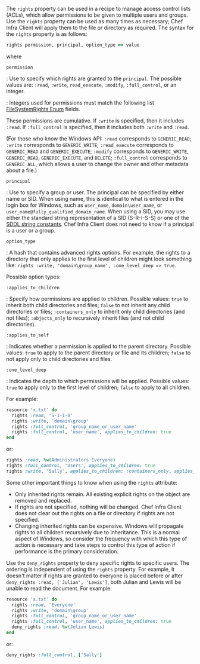 The `rights` property can be used in a recipe to manage access control
lists (ACLs), which allow permissions to be given to multiple users and
groups. Use the `rights` property can be used as many times as
necessary; Chef Infra Client will apply them to the file or directory as
required. The syntax for the `rights` property is as follows:

```ruby
rights permission, principal, option_type => value
```

where

`permission`

: Use to specify which rights are granted to the `principal`. The
  possible values are: `:read`, `:write`, `read_execute`, `:modify`,
  `:full_control`, or an integer.

: Integers used for permissions must match the following list
  [FileSystemRights Enum](https://docs.microsoft.com/en-us/dotnet/api/system.security.accesscontrol.filesystemrights?view=windowsdesktop-5.0#fields) fields.

  These permissions are cumulative. If `:write` is specified, then it
  includes `:read`. If `:full_control` is specified, then it includes
  both `:write` and `:read`.

  (For those who know the Windows API: `:read` corresponds
  to `GENERIC_READ`; `:write` corresponds to `GENERIC_WRITE`;
  `:read_execute` corresponds to `GENERIC_READ` and `GENERIC_EXECUTE`;
  `:modify` corresponds to `GENERIC_WRITE`, `GENERIC_READ`,
  `GENERIC_EXECUTE`, and `DELETE`; `:full_control` corresponds to
  `GENERIC_ALL`, which allows a user to change the owner and other
  metadata about a file.)

`principal`

: Use to specify a group or user. The principal can be specified by
  either name or SID. When using name, this is identical to what is
  entered in the login box for Windows, such as `user_name`,
  `domain\user_name`, or `user_name@fully_qualified_domain_name`. When
  using a SID, you may use either the standard string representation of
  a SID (S-R-I-S-S) or one of the [SDDL string constants](https://docs.microsoft.com/en-us/windows/win32/secauthz/sid-strings). Chef
  Infra Client does not need to know if a principal is a user or a
  group.

`option_type`

: A hash that contains advanced rights options. For example, the
  rights to a directory that only applies to the first level of
  children might look something like:
  `rights :write, 'domain\group_name', :one_level_deep => true`.

  Possible option types:

  `:applies_to_children`

  : Specify how permissions are applied to children. Possible values: `true` to inherit both child directories and files; `false` to not inherit any child directories or files; `:containers_only` to inherit only child directories (and not files); `:objects_only` to recursively inherit files (and not child directories).

  `:applies_to_self`

  : Indicates whether a permission is applied to the parent directory. Possible values: `true` to apply to the parent directory or file and its children; `false` to not apply only to child directories and files.

  `:one_level_deep`

  : Indicates the depth to which permissions will be applied. Possible values: `true` to apply only to the first level of children; `false` to apply to all children.

For example:

```ruby
resource 'x.txt' do
  rights :read, 'S-1-1-0'
  rights :write, 'domain\group'
  rights :full_control, 'group_name_or_user_name'
  rights :full_control, 'user_name', applies_to_children: true
end
```

or:

```ruby
rights :read, %w(Administrators Everyone)
rights :full_control, 'Users', applies_to_children: true
rights :write, 'Sally', applies_to_children: :containers_only, applies_to_self: false, one_level_deep: true
```

Some other important things to know when using the `rights` attribute:

- Only inherited rights remain. All existing explicit rights on the
  object are removed and replaced.
- If rights are not specified, nothing will be changed. Chef Infra
  Client does not clear out the rights on a file or directory if
  rights are not specified.
- Changing inherited rights can be expensive. Windows will
  propagate rights to all children recursively due to inheritance.
  This is a normal aspect of Windows, so consider the
  frequency with which this type of action is necessary and take steps
  to control this type of action if performance is the primary
  consideration.

Use the `deny_rights` property to deny specific rights to specific
users. The ordering is independent of using the `rights` property. For
example, it doesn't matter if rights are granted to everyone is placed
before or after `deny_rights :read, ['Julian', 'Lewis']`, both Julian
and Lewis will be unable to read the document. For example:

```ruby
resource 'x.txt' do
  rights :read, 'Everyone'
  rights :write, 'domain\group'
  rights :full_control, 'group_name_or_user_name'
  rights :full_control, 'user_name', applies_to_children: true
  deny_rights :read, %w(Julian Lewis)
end
```

or:

```ruby
deny_rights :full_control, ['Sally']
```
